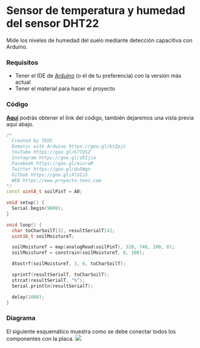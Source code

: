 # Sensor de temperatura y humedad del sensor DHT22
Mide los niveles de humedad del suelo mediante detección capacitiva con Arduino.

### Requisitos
- Tener el IDE de [Arduino](https://www.arduino.cc/en/Main/Software) (o el de tu preferencia) con la versión más actual
- Tener el material para hacer el proyecto

### Código
**[Aquí](https://github.com/proyectoTEOS/Sensor-capacitivo-de-humedad-del-suelo-con-Arduino/blob/master/Sensor-capacitivo-de-humedad-del-suelo-con-Arduino.ino)** podrás obtener el link del código, también dejaremos una vista previa aquí abajo.

```c++
/*
  Created by TEOS
  Domotic with Arduino https://goo.gl/btZpjs
  YouTube https://goo.gl/k7TUSZ
  Instagram https://goo.gl/zEIjia
  Facebook https://goo.gl/eivraR
  Twitter https://goo.gl/du5Wgn
  Github https://goo.gl/Xl5IiS
  WEB https://www.proyecto-teos.com
*/
const uint8_t soilPinT = A0;

void setup() {
  Serial.begin(9600);
}

void loop() {
  char toCharSoilT[3], resultSerialT[4];
  uint16_t soilMoistureT;

  soilMoistureT = map(analogRead(soilPinT), 320, 740, 100, 0);
  soilMoistureT = constrain(soilMoistureT, 0, 100);

  dtostrf(soilMoistureT, 3, 0, toCharSoilT);

  sprintf(resultSerialT, toCharSoilT);
  strcat(resultSerialT, "%");
  Serial.println(resultSerialT);

  delay(1000);
}

```

### Diagrama
El siguiente esquemático muestra como se debe conectar todos los componentes con la placa.
![](https://github.com/proyectoTEOS/Sensor-capacitivo-de-humedad-del-suelo-con-Arduino/blob/master/Sensor-capacitivo-de-humedad-del-suelo-con-Arduino.jpg)
